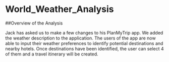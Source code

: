 # World_Weather_Analysis
##Overview of the Analysis

Jack has asked us to make a few changes to his PlanMyTrip app. We added the weather description to the application. The users of the app are now able to input their weather preferences to identify potential destinations and nearby hotels. Once destinations have been identified, the user can select 4 of them and a travel itinerary will be created. 
